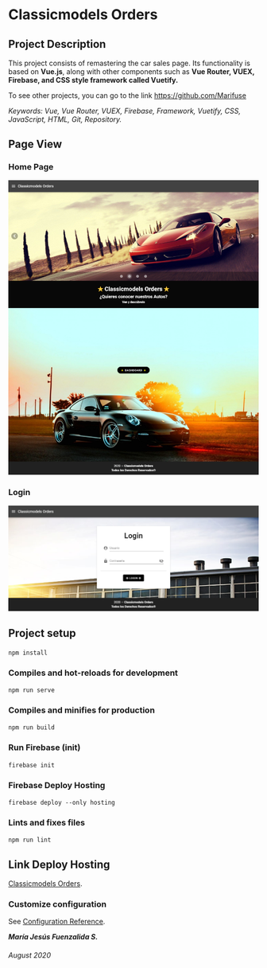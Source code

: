 # Classicmodels Orders

## Project Description

This project consists of remastering the car sales page. Its functionality is based on **Vue.js**, along with other components such as **Vue Router, VUEX, Firebase, and CSS style framework called Vuetify.**

To see other projects, you can go to the link https://github.com/Marifuse

_Keywords: Vue, Vue Router, VUEX, Firebase, Framework, Vuetify, CSS, JavaScript, HTML, Git, Repository._

## Page View

### Home Page

![Home](public/Home.png "Home")

### Login

![Login](public/Login.png "Login")


## Project setup
```
npm install
```

### Compiles and hot-reloads for development
```
npm run serve
```

### Compiles and minifies for production
```
npm run build
```

### Run Firebase (init)
```
firebase init
```

### Firebase Deploy Hosting
```
firebase deploy --only hosting
```

### Lints and fixes files
```
npm run lint
```

## Link Deploy Hosting

[Classicmodels Orders](https://usser-fe5a8.web.app).

### Customize configuration
See [Configuration Reference](https://cli.vuejs.org/config/).


**_María Jesús Fuenzalida S._**

###### August 2020
